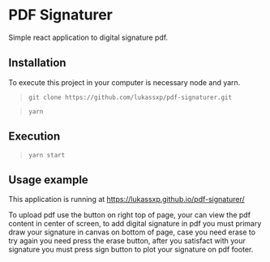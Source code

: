 # PDF Signaturer

Simple react application to digital signature pdf.

## Installation

To execute this project in your computer is necessary node and yarn.

> `git clone https://github.com/lukassxp/pdf-signaturer.git`

> `yarn`

## Execution

> `yarn start`

## Usage example

This application is running at https://lukassxp.github.io/pdf-signaturer/

To upload pdf use the button on right top of page, your can view the pdf content in center of screen, to add digital signature in pdf you must primary draw your signature in canvas on bottom of page, case you need erase to try again you need press the erase button, after you satisfact with your signature you must press sign button to plot your signature on pdf footer.  
